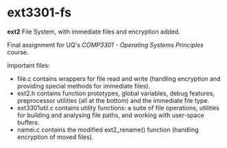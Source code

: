 ext3301-fs
==========

**ext2** File System, with immediate files and encryption added. 

Final assignment for UQ's *COMP3301 - Operating Systems Principles* course.

Important files:
* file.c contains wrappers for file read and write (handling encryption and providing special methods for immediate files).
* ext2.h contains function prototypes, global variables, debug features, preprocessor utilities (all at the bottom) 
and the immediate file type.
* ext3301util.c contains utility functions: a suite of file operations, utilities for building and analysing file paths,
and working with user-space buffers.
* namei.c contains the modified ext2_rename() function (handling encryption of moved files).
